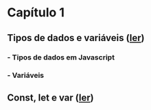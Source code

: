 # Capítulo 1

## Tipos de dados e variáveis ([ler](./cap_1_sec_1.md))

### - Tipos de dados em Javascript

### - Variáveis

## Const, let e var ([ler](./cap_1_sec_2.md))
